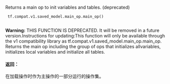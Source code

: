 Returns a main op to init variables and tables. (deprecated)

```
 tf.compat.v1.saved_model.main_op.main_op()
 
```


**Warning:**  THIS FUNCTION IS DEPRECATED. It will be removed in a future version.Instructions for updating:This function will only be available through the v1 compatibility library as tf.compat.v1.saved_model.main_op.main_op.
Returns the main op including the group of ops that initializes allvariables, initializes local variables and initialize all tables.

#### 返回：
在加载操作时作为主操作的一部分运行的操作集。

